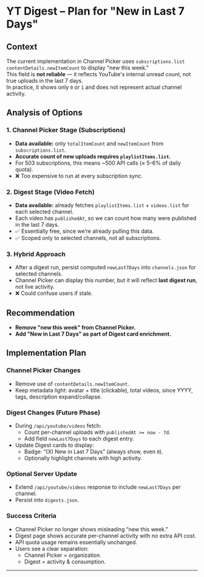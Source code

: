# YT Digest – Plan for "New in Last 7 Days"

## Context
The current implementation in Channel Picker uses `subscriptions.list contentDetails.newItemCount` to display "new this week."  
This field is **not reliable** — it reflects YouTube's internal unread count, not true uploads in the last 7 days.  
In practice, it shows only `0` or `1` and does not represent actual channel activity.

## Analysis of Options

### 1. Channel Picker Stage (Subscriptions)
- **Data available:** only `totalItemCount` and `newItemCount` from `subscriptions.list`.
- **Accurate count of new uploads requires `playlistItems.list`.**
- For 503 subscriptions, this means ~500 API calls (≈ 5–6% of daily quota).
- ❌ Too expensive to run at every subscription sync.

### 2. Digest Stage (Video Fetch)
- **Data available:** already fetches `playlistItems.list` + `videos.list` for each selected channel.
- Each video has `publishedAt`, so we can count how many were published in the last 7 days.
- ✅ Essentially free, since we’re already pulling this data.
- ✅ Scoped only to selected channels, not all subscriptions.

### 3. Hybrid Approach
- After a digest run, persist computed `newLast7Days` into `channels.json` for selected channels.
- Channel Picker can display this number, but it will reflect **last digest run**, not live activity.
- ❌ Could confuse users if stale.

## Recommendation
- **Remove "new this week" from Channel Picker.**
- **Add "New in Last 7 Days" as part of Digest card enrichment.**

## Implementation Plan

### Channel Picker Changes
- Remove use of `contentDetails.newItemCount`.
- Keep metadata light: avatar + title (clickable), total videos, since YYYY, tags, description expand/collapse.

### Digest Changes (Future Phase)
- During `/api/youtube/videos` fetch:
  - Count per-channel uploads with `publishedAt >= now - 7d`.
  - Add field `newLast7Days` to each digest entry.
- Update Digest cards to display:
  - Badge: “(X) New in Last 7 Days” (always show, even `0`).
  - Optionally highlight channels with high activity.

### Optional Server Update
- Extend `/api/youtube/videos` response to include `newLast7Days` per channel.
- Persist into `digests.json`.

### Success Criteria
- Channel Picker no longer shows misleading “new this week.”
- Digest page shows accurate per-channel activity with no extra API cost.
- API quota usage remains essentially unchanged.
- Users see a clear separation:
  - Channel Picker = organization.
  - Digest = activity & consumption.

---
